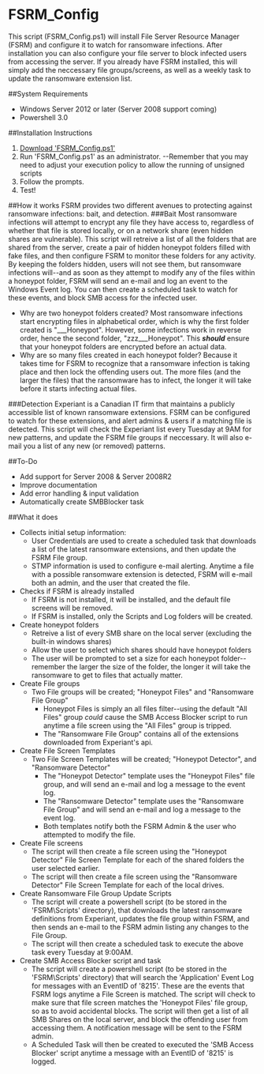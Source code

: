 # FSRM_Config

This script (FSRM_Config.ps1) will install File Server Resource Manager (FSRM) and configure it to watch for ransomware infections. After installation you can also configure your file server to block infected users from accessing the server. 
If you already have FSRM installed, this will simply add the neccessary file groups/screens, as well as a weekly task to update the ransomware extension list. 

##System Requirements
* Windows Server 2012 or later (Server 2008 support coming)
* Powershell 3.0 

##Installation Instructions
1. [Download 'FSRM_Config.ps1'](https://github.com/areynolds77/FSRM_Config/blob/master/FSRM_Config.ps1)  
2. Run 'FSRM_Config.ps1' as an administrator.
    --Remember that you may need to adjust your execution policy to allow the running of unsigned scripts
3. Follow the prompts.
4. Test!

##How it works
FSRM provides two different avenues to protecting against ransomware infections: bait, and detection. 
###Bait
Most ransomware infections will attempt to encrypt any file they have access to, regardless of whether that file is stored locally, or on a network share (even hidden shares are vulnerable).
This script will retreive a list of all the folders that are shared from the server, create a pair of hidden honeypot folders filled with fake files, and then configure FSRM to monitor these folders for any activity. 
By keeping the folders hidden, users will not see them, but ransomware infections will--and as soon as they attempt to modify any of the files within a honeypot folder, FSRM will send an e-mail and log an event to the Windows Event log. 
You can then create a scheduled task to watch for these events, and block SMB access for the infected user.

* Why are two honeypot folders created? 
    Most ransomware infections start encrypting files in alphabetical order, which is why the first folder created is "___Honeypot". However, some infections work in reverse order, hence the second folder, "zzz___Honeypot". 
    This ***should*** ensure that your honeypot folders are encrypted before an actual data.
* Why are so many files created in each honeypot folder? 
    Because it takes time for FSRM to recognize that a ransomware infection is taking place and then lock the offending users out. The more files (and the larger the files) that the ransomware has to infect, the longer it will take before it starts infecting actual files.

###Detection
Experiant is a Canadian IT firm that maintains a publicly accessible list of known ransomware extensions. FSRM can be configured to watch for these extensions, and alert admins & users if a matching file is detected. 
This script will check the Experiant list every Tuesday at 9AM for new patterns, and update the FSRM file groups if neccessary. It will also e-mail you a list of any new (or removed) patterns. 

##To-Do
* Add support for Server 2008 & Server 2008R2
* Improve documentation
* Add error handling & input validation
* Automatically create SMBBlocker task

##What it does
* Collects initial setup information:
    * User Credentials are used to create a scheduled task that downloads a list of  the latest ransomware extensions, and then update the FSRM File group.
    * STMP information is used to configure e-mail alerting. Anytime a file with a possible ransomware extension is detected, FSRM will e-mail both an admin, and the user that created the file. 
* Checks if FSRM is already installed
     * If FSRM is not installed, it will be installed, and the default file screens will be removed.
     * If FSRM is installed, only the Scripts and Log folders will be created.
* Create honeypot folders
    * Retreive a list of every SMB share on the local server (excluding the built-in windows shares)
    * Allow the user to select which shares should have honeypot folders
    * The user will be prompted to set a size for each honeypot folder--remember the larger the size of the folder, the longer it will take the ransomware to get to files that actually matter.
* Create File groups
    * Two File groups will be created; "Honeypot Files" and "Ransomware File Group"
        * Honeypot Files is simply an all files filter--using the default "All Files" group *could* cause the SMB Access Blocker script to run anytime a file screen using the "All Files" group is tripped.
        * The "Ransomware File Group" contains all of the extensions downloaded from Experiant's api. 
* Create File Screen Templates
    * Two File Screen Templates will be created; "Honeypot Detector", and "Ransomware Detector" 
        * The "Honeypot Detector" template uses the "Honeypot Files" file group, and will send an e-mail and log a message to the event log.
        * The "Ransomware Detector" template uses the "Ransomware File Group" and will send an e-mail and log a message to the event log.
        * Both templates notify both the FSRM Admin & the user who attempted to modify the file. 
* Create File screens
    * The script will then create a file screen using the "Honeypot Detector" File Screen Template for each of the shared folders the user selected earlier.
    * The script will then create a file screen using the "Ransomware Detector" File Screen Template for each of the local drives.
* Create Ransomware File Group Update Scripts
    * The script will create a powershell script (to be stored in the 'FSRM\Scripts' directory), that downloads the latest ransomware definitions from Experiant, updates the file group within FSRM, and then sends an e-mail to the FSRM admin listing any changes to the File Group.
    * The script will then create a scheduled task to execute the above task every Tuesday at 9:00AM.
* Create SMB Access Blocker script and task
    * The script will create a powershell script (to be stored in the 'FSRM\Scripts' directory) that will search the 'Application' Event Log for messages with an EventID of '8215'. 
    These are the events that FSRM logs anytime a File Screen is matched. The script will check to make sure that file screen matches the 'Honeypot Files' file group, so as to avoid accidental blocks.
    The script will then get a list of all SMB Shares on the local server, and block the offending user from accessing them. A notification message will be sent to the FSRM admin.
    * A Scheduled Task will then be created to executed the 'SMB Access Blocker' script anytime a message with an EventID of '8215' is logged.
    



        

